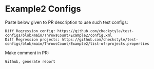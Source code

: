# Example2 Configs
Paste below given to PR description to use such test configs:
```
Diff Regression config: https://github.com/checkstyle/test-configs/blob/main/ThrowsCount/Example2/config.xml
Diff Regression projects: https://github.com/checkstyle/test-configs/blob/main/ThrowsCount/Example2/list-of-projects.properties
```
Make comment in PR:
```
Github, generate report
```
